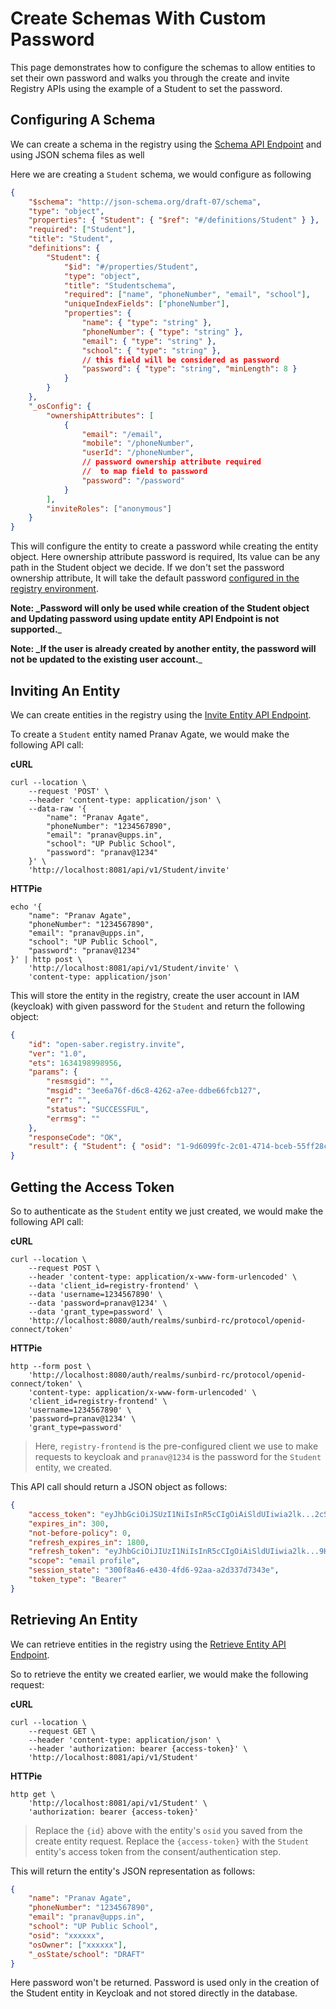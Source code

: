 # Create Schemas With Custom Password

This page demonstrates how to configure the schemas to allow entities to set their own password and walks you through the create and invite Registry APIs using the example of a Student to set the password.

## Configuring A Schema

We can create a schema in the registry using the [Schema API Endpoint](../../../../api-reference/schema/create-schema.md) and using JSON schema files as well

Here we are creating a `Student` schema, we would configure as following

```json
{
	"$schema": "http://json-schema.org/draft-07/schema",
	"type": "object",
	"properties": { "Student": { "$ref": "#/definitions/Student" } },
	"required": ["Student"],
	"title": "Student",
	"definitions": {
		"Student": {
			"$id": "#/properties/Student",
			"type": "object",
			"title": "Studentschema",
			"required": ["name", "phoneNumber", "email", "school"],
			"uniqueIndexFields": ["phoneNumber"],
			"properties": {
				"name": { "type": "string" },
				"phoneNumber": { "type": "string" },
				"email": { "type": "string" },
				"school": { "type": "string" },
				// this field will be considered as password
				"password": { "type": "string", "minLength": 8 }
			}
		}
	},
	"_osConfig": {
		"ownershipAttributes": [
			{
				"email": "/email",
				"mobile": "/phoneNumber",
				"userId": "/phoneNumber",
				// password ownership attribute required
				//  to map field to password
				"password": "/password"
			}
		],
		"inviteRoles": ["anonymous"]
	}
}

```

This will configure the entity to create a password while creating the entity object. Here ownership attribute password is required, Its value can be any path in the Student object we decide. If we don't set the password ownership attribute, It will take the default password [configured in the registry environment](../configuration/).

**Note: \_Password will only be used while creation of the Student object and Updating password using update entity API Endpoint is not supported.**\_

**Note: \_If the user is already created by another entity, the password will not be updated to the existing user account.**\_

## Inviting An Entity

We can create entities in the registry using the [Invite Entity API Endpoint](../../../../developer-documentation/broken-reference/).

To create a `Student` entity named Pranav Agate, we would make the following API call:

**cURL**

```
curl --location \
	--request 'POST' \
	--header 'content-type: application/json' \
	--data-raw '{
		"name": "Pranav Agate",
		"phoneNumber": "1234567890",
		"email": "pranav@upps.in",
		"school": "UP Public School",
		"password": "pranav@1234"
	}' \
	'http://localhost:8081/api/v1/Student/invite'
```

**HTTPie**

```
echo '{
	"name": "Pranav Agate",
	"phoneNumber": "1234567890",
	"email": "pranav@upps.in",
	"school": "UP Public School",
	"password": "pranav@1234"
}' | http post \
	'http://localhost:8081/api/v1/Student/invite' \
	'content-type: application/json'
```

This will store the entity in the registry, create the user account in IAM (keycloak) with given password for the `Student` and return the following object:

```json
{
	"id": "open-saber.registry.invite",
	"ver": "1.0",
	"ets": 1634198998956,
	"params": {
		"resmsgid": "",
		"msgid": "3ee6a76f-d6c8-4262-a7ee-ddbe66fcb127",
		"err": "",
		"status": "SUCCESSFUL",
		"errmsg": ""
	},
	"responseCode": "OK",
	"result": { "Student": { "osid": "1-9d6099fc-2c01-4714-bceb-55ff28c482f9" } }
}
```

## **Getting the Access Token**

So to authenticate as the `Student` entity we just created, we would make the following API call:

**cURL**

```
curl --location \
	--request POST \
	--header 'content-type: application/x-www-form-urlencoded' \
	--data 'client_id=registry-frontend' \
	--data 'username=1234567890' \
	--data 'password=pranav@1234' \
	--data 'grant_type=password' \
	'http://localhost:8080/auth/realms/sunbird-rc/protocol/openid-connect/token'
```

**HTTPie**

```
http --form post \
	'http://localhost:8080/auth/realms/sunbird-rc/protocol/openid-connect/token' \
	'content-type: application/x-www-form-urlencoded' \
	'client_id=registry-frontend' \
	'username=1234567890' \
	'password=pranav@1234' \
	'grant_type=password'
```

> Here, `registry-frontend` is the pre-configured client we use to make requests to keycloak and `pranav@1234` is the password for the `Student` entity, we created.

This API call should return a JSON object as follows:

```json
{
	"access_token": "eyJhbGciOiJSUzI1NiIsInR5cCIgOiAiSldUIiwia2lk...2cSSaBKuB58I2OYDGw",
	"expires_in": 300,
	"not-before-policy": 0,
	"refresh_expires_in": 1800,
	"refresh_token": "eyJhbGciOiJIUzI1NiIsInR5cCIgOiAiSldUIiwia2lk...9HulwVv12bBDUdU_nidZXo",
	"scope": "email profile",
	"session_state": "300f8a46-e430-4fd6-92aa-a2d337d7343e",
	"token_type": "Bearer"
}
```

## Retrieving An Entity

We can retrieve entities in the registry using the [Retrieve Entity API Endpoint](../../../../developer-documentation/broken-reference/).

So to retrieve the entity we created earlier, we would make the following request:

**cURL**

```
curl --location \
	--request GET \
	--header 'content-type: application/json' \
	--header 'authorization: bearer {access-token}' \
	'http://localhost:8081/api/v1/Student'
```

**HTTPie**

```
http get \
	'http://localhost:8081/api/v1/Student' \
	'authorization: bearer {access-token}'
```

> Replace the `{id}` above with the entity's `osid` you saved from the create entity request. Replace the `{access-token}` with the `Student` entity's access token from the consent/authentication step.

This will return the entity's JSON representation as follows:

```json
{
	"name": "Pranav Agate",
	"phoneNumber": "1234567890",
	"email": "pranav@upps.in",
	"school": "UP Public School",
	"osid": "xxxxxx",
	"osOwner": ["xxxxxx"],
	"_osState/school": "DRAFT"
}
```

Here password won't be returned. Password is used only in the creation of the Student entity in Keycloak and not stored directly in the database.
